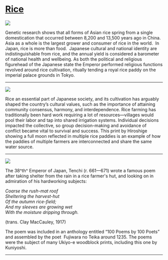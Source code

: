 # [Rice ](http://artsmia.github.io/griot/#/stories/594)

![](http://cdn.dx.artsmia.org/thumbs/tn_2014_TDX_MIAArtStories_163.jpg)

Genetic research shows that all forms of Asian rice spring from a single domestication that occurred between 8,200 and 13,500 years ago in China. Asia as a whole is the largest grower and consumer of rice in the world.  In Japan, rice is more than food.  Japanese cultural and national identity are indistinguishable from rice, and the annual yield is considered a barometer of national health and wellbeing. As both the political and religious figurehead of the Japanese state the Emperor performed religious functions revolved around rice cultivation, ritually tending a royal rice paddy on the imperial palace grounds in Tokyo.

---

![](http://cdn.dx.artsmia.org/thumbs/tn_mia_34020a.jpg)

Rice an essential part of Japanese society, and its cultivation has arguably shaped the country’s cultural values, such as the importance of attaining community consensus, harmony, and interdependence. Rice farming has traditionally been hard work requiring a lot of resources—villages would pool their labor and tap into shared irrigation systems. Individual decisions impacted the collective, so group decision-making and avoidance of conflict became vital to survival and success. This print by Hiroshige showing a full moon reflected in multiple rice paddies is an example of how the paddies of multiple farmers are interconnected and share the same water source.

---

![](http://cdn.dx.artsmia.org/thumbs/tn_mia_37568a.jpg)

The 38^th^ Emperor of Japan, Tenchi (r. 661—671) wrote a famous poem after taking shelter from the rain in a rice farmer's hut, and looking on in admiration of his hardworking subjects:

*Coarse the rush-mat roof\
Sheltering the harvest-hut\
Of the autumn rice-field;\
And my sleeves are growing wet\
With the moisture dripping through.*

(trans. Clay MacCauley, 1917)

The poem was included in an anthology entitled “100 Poems by 100 Poets” and assembled by the poet  Fujiwara no Teika around 1235. The poems were the subject of many Ukiyo-e woodblock prints, including this one by Kuniyoshi.

---
